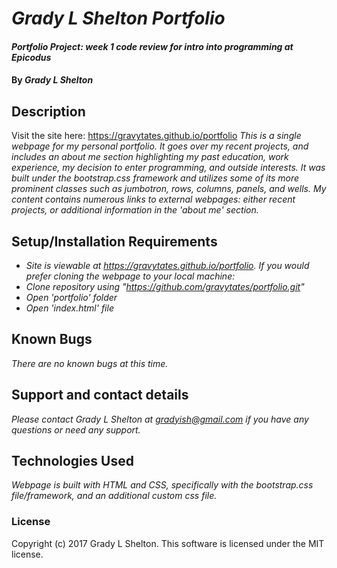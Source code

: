 # _Grady L Shelton Portfolio_

#### _Portfolio Project: week 1 code review for intro into programming at Epicodus_

#### By _Grady L Shelton_

## Description
Visit the site here: https://gravytates.github.io/portfolio
_This is a single webpage for my personal portfolio. It goes over my recent projects, and includes an about me section highlighting my past education, work experience, my decision to enter programming, and outside interests. It was built under the bootstrap.css framework and utilizes some of its more prominent classes such as jumbotron, rows, columns, panels, and wells. My content contains numerous links to external webpages: either recent projects, or additional information in the 'about me' section._

## Setup/Installation Requirements

* _Site is viewable at https://gravytates.github.io/portfolio. If you would prefer cloning the webpage to your local machine:_
* _Clone repository using "https://github.com/gravytates/portfolio.git"_
* _Open 'portfolio' folder_
* _Open 'index.html' file_

## Known Bugs

_There are no known bugs at this time._

## Support and contact details

_Please contact Grady L Shelton at gradyish@gmail.com if you have any questions or need any support._

## Technologies Used

_Webpage is built with HTML and CSS, specifically with the bootstrap.css file/framework, and an additional custom css file._

### License

Copyright (c) 2017 Grady L Shelton.
This software is licensed under the MIT license.
